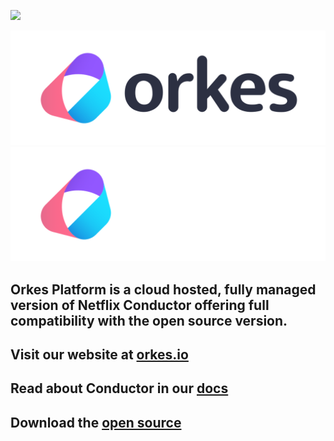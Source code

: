 ![](https://pbs.twimg.com/profile_banners/1481267463161585667/1641997953/1500x500)

![](orkes-logo-purple-2x.png#gh-light-mode-only)
![](orkes-logo-purple-inverted-2x.png#gh-dark-mode-only)
## Orkes Platform is a cloud hosted, fully managed version of Netflix Conductor offering full compatibility with the open source version.

## Visit our website at [orkes.io](https://orkes.io)
## Read about Conductor in our [docs](https://orkes.io/content/)
## Download the [open source](https://github.com/Netflix/conductor)

<!--

**Here are some ideas to get you started:**

🙋‍♀️ A short introduction - what is your organization all about?
🌈 Contribution guidelines - how can the community get involved?
👩‍💻 Useful resources - where can the community find your docs? Is there anything else the community should know?
🍿 Fun facts - what does your team eat for breakfast?
🧙 Remember, you can do mighty things with the power of [Markdown](https://docs.github.com/github/writing-on-github/getting-started-with-writing-and-formatting-on-github/basic-writing-and-formatting-syntax)
-->
